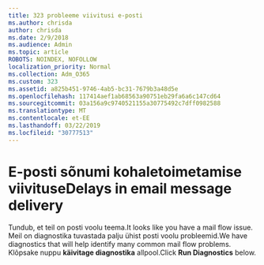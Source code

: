 ```yaml
---
title: 323 probleeme viivitusi e-posti
ms.author: chrisda
author: chrisda
ms.date: 2/9/2018
ms.audience: Admin
ms.topic: article
ROBOTS: NOINDEX, NOFOLLOW
localization_priority: Normal
ms.collection: Adm_O365
ms.custom: 323
ms.assetid: a825b451-9746-4ab5-bc31-7679b3a48d5e
ms.openlocfilehash: 117414aef1ab68563a90751eb29fa6a6c147cd64
ms.sourcegitcommit: 03a156a9c9740521155a30775492c7dff0982588
ms.translationtype: MT
ms.contentlocale: et-EE
ms.lasthandoff: 03/22/2019
ms.locfileid: "30777513"
---
```

# <a name="delays-in-email-message-delivery"></a><span data-ttu-id="fcd75-102">E-posti sõnumi kohaletoimetamise viivituse</span><span class="sxs-lookup"><span data-stu-id="fcd75-102">Delays in email message delivery</span></span>

<span data-ttu-id="fcd75-103">Tundub, et teil on posti voolu teema.</span><span class="sxs-lookup"><span data-stu-id="fcd75-103">It looks like you have a mail flow issue.</span></span> <span data-ttu-id="fcd75-104">Meil on diagnostika tuvastada palju ühist posti voolu probleemid.</span><span class="sxs-lookup"><span data-stu-id="fcd75-104">We have diagnostics that will help identify many common mail flow problems.</span></span> <span data-ttu-id="fcd75-105">Klõpsake nuppu **käivitage diagnostika** allpool.</span><span class="sxs-lookup"><span data-stu-id="fcd75-105">Click **Run Diagnostics** below.</span></span> 
  

